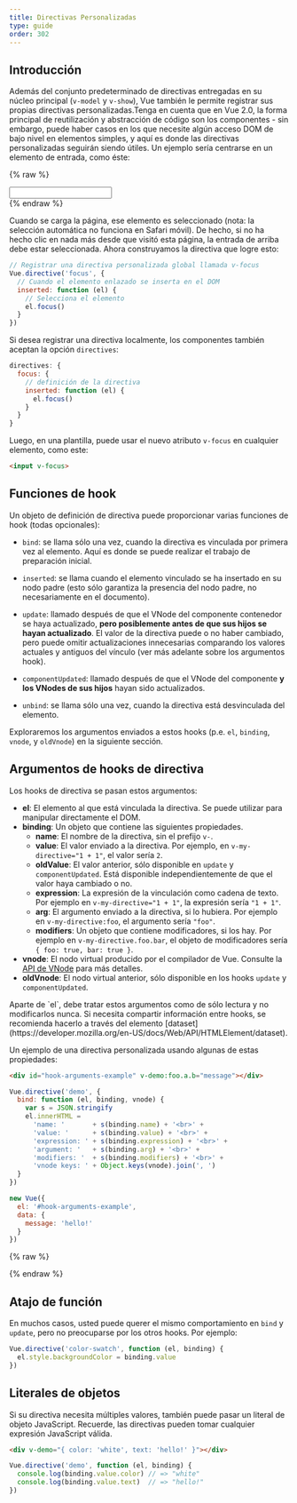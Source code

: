 ```yaml
---
title: Directivas Personalizadas
type: guide
order: 302
---
```


## Introducción

Además del conjunto predeterminado de directivas entregadas en su núcleo principal (`v-model` y `v-show`),  Vue también le permite registrar sus propias directivas personalizadas.Tenga en cuenta que en Vue 2.0, la forma principal de reutilización y abstracción de código son los componentes - sin embargo, puede haber casos en los que necesite algún acceso DOM de bajo nivel en elementos simples, y aquí es donde las directivas personalizadas seguirán siendo útiles. Un ejemplo sería centrarse en un elemento de entrada, como éste:

{% raw %}
<div id="simplest-directive-example" class="demo">
  <input v-focus>
</div>
<script>
Vue.directive('focus', {
  inserted: function (el) {
    el.focus()
  }
})
new Vue({
  el: '#simplest-directive-example'
})
</script>
{% endraw %}

Cuando se carga la página, ese elemento es seleccionado (nota: la selección automática no funciona en Safari móvil). De hecho, si no ha hecho clic en nada más desde que visitó esta página, la entrada de arriba debe estar seleccionada. Ahora construyamos la directiva que logre esto:

``` js
// Registrar una directiva personalizada global llamada v-focus
Vue.directive('focus', {
  // Cuando el elemento enlazado se inserta en el DOM
  inserted: function (el) {
    // Selecciona el elemento
    el.focus()
  }
})
```

Si desea registrar una directiva localmente, los componentes también aceptan la opción `directives`:

``` js
directives: {
  focus: {
    // definición de la directiva
    inserted: function (el) {
      el.focus()
    }
  }
}
```

Luego, en una plantilla, puede usar el nuevo atributo `v-focus` en cualquier elemento, como este:

``` html
<input v-focus>
```

## Funciones de hook

Un objeto de definición de directiva puede proporcionar varias funciones de hook (todas opcionales):

- `bind`: se llama sólo una vez, cuando la directiva es vinculada por primera vez al elemento. Aquí es donde se puede realizar el trabajo de preparación inicial.

- `inserted`: se llama cuando el elemento vinculado se ha insertado en su nodo padre (esto sólo garantiza la presencia del nodo padre, no necesariamente en el documento).

- `update`: llamado después de que el VNode del componente contenedor se haya actualizado, __pero posiblemente antes de que sus hijos se hayan actualizado__. El valor de la directiva puede o no haber cambiado, pero puede omitir actualizaciones innecesarias comparando los valores actuales y antiguos del vínculo (ver más adelante sobre los argumentos hook).

- `componentUpdated`: llamado después de que el VNode del componente __y los VNodes de sus hijos__ hayan sido actualizados.

- `unbind`: se llama sólo una vez, cuando la directiva está desvinculada del elemento.

Exploraremos los argumentos enviados a estos hooks (p.e. `el`, `binding`, `vnode`, y `oldVnode`) en la siguiente sección.

## Argumentos de hooks de directiva 

Los hooks de directiva se pasan estos argumentos:

- **el**: El elemento al que está vinculada la directiva. Se puede utilizar para manipular directamente el DOM.
- **binding**: Un objeto que contiene las siguientes propiedades.
  - **name**: El nombre de la directiva, sin el prefijo `v-`.
  - **value**: El valor enviado a la directiva. Por ejemplo, en `v-my-directive="1 + 1"`, el valor sería `2`.
  - **oldValue**: El valor anterior, sólo disponible en `update` y `componentUpdated`. Está disponible independientemente de que el valor haya cambiado o no.
  - **expression**: La expresión de la vinculación como cadena de texto. Por ejemplo en `v-my-directive="1 + 1"`, la expresión sería `"1 + 1"`.
  - **arg**: El argumento enviado a la directiva, si lo hubiera. Por ejemplo en `v-my-directive:foo`, el argumento sería `"foo"`.
  - **modifiers**: Un objeto que contiene modificadores, si los hay. Por ejemplo en `v-my-directive.foo.bar`, el objeto de modificadores sería `{ foo: true, bar: true }`.
- **vnode**: El nodo virtual producido por el compilador de Vue. Consulte la [API de VNode](../api/#VNode-Interface) para más detalles.
- **oldVnode**: El nodo virtual anterior, sólo disponible en los hooks `update` y `componentUpdated`.

<p class="tip">Aparte de `el`, debe tratar estos argumentos como de sólo lectura y no modificarlos nunca. Si necesita compartir información entre hooks, se recomienda hacerlo a través del elemento [dataset](https://developer.mozilla.org/en-US/docs/Web/API/HTMLElement/dataset).</p>

Un ejemplo de una directiva personalizada usando algunas de estas propiedades:

``` html
<div id="hook-arguments-example" v-demo:foo.a.b="message"></div>
```

``` js
Vue.directive('demo', {
  bind: function (el, binding, vnode) {
    var s = JSON.stringify
    el.innerHTML =
      'name: '       + s(binding.name) + '<br>' +
      'value: '      + s(binding.value) + '<br>' +
      'expression: ' + s(binding.expression) + '<br>' +
      'argument: '   + s(binding.arg) + '<br>' +
      'modifiers: '  + s(binding.modifiers) + '<br>' +
      'vnode keys: ' + Object.keys(vnode).join(', ')
  }
})

new Vue({
  el: '#hook-arguments-example',
  data: {
    message: 'hello!'
  }
})
```

{% raw %}
<div id="hook-arguments-example" v-demo:foo.a.b="message" class="demo"></div>
<script>
Vue.directive('demo', {
  bind: function (el, binding, vnode) {
    var s = JSON.stringify
    el.innerHTML =
      'name: '       + s(binding.name) + '<br>' +
      'value: '      + s(binding.value) + '<br>' +
      'expression: ' + s(binding.expression) + '<br>' +
      'argument: '   + s(binding.arg) + '<br>' +
      'modifiers: '  + s(binding.modifiers) + '<br>' +
      'vnode keys: ' + Object.keys(vnode).join(', ')
  }
})
new Vue({
  el: '#hook-arguments-example',
  data: {
    message: 'hello!'
  }
})
</script>
{% endraw %}

## Atajo de función

En muchos casos, usted puede querer el mismo comportamiento en `bind` y `update`, pero no preocuparse por los otros hooks. Por ejemplo:

``` js
Vue.directive('color-swatch', function (el, binding) {
  el.style.backgroundColor = binding.value
})
```

## Literales de objetos

Si su directiva necesita múltiples valores, también puede pasar un literal de objeto JavaScript. Recuerde, las directivas pueden tomar cualquier expresión JavaScript válida.

``` html
<div v-demo="{ color: 'white', text: 'hello!' }"></div>
```

``` js
Vue.directive('demo', function (el, binding) {
  console.log(binding.value.color) // => "white"
  console.log(binding.value.text)  // => "hello!"
})
```
